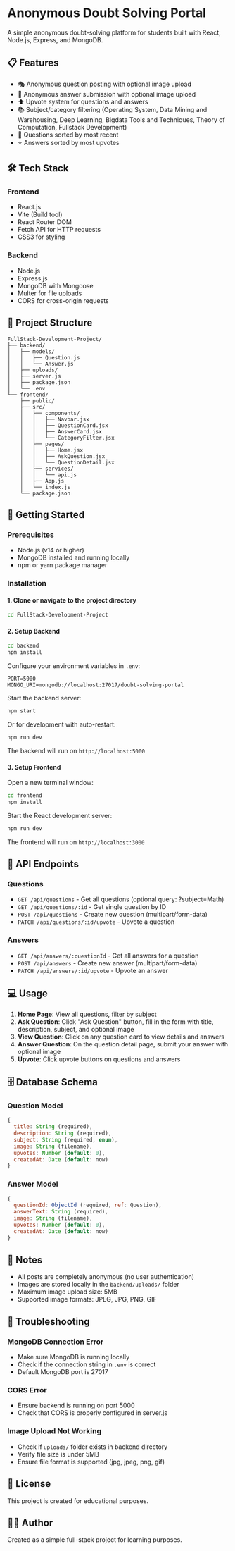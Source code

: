 # Anonymous Doubt Solving Portal

A simple anonymous doubt-solving platform for students built with React, Node.js, Express, and MongoDB.

## 📋 Features

- 🎭 Anonymous question posting with optional image upload
- 💬 Anonymous answer submission with optional image upload
- ⬆️ Upvote system for questions and answers
- 📚 Subject/category filtering (Operating System, Data Mining and Warehousing, Deep Learning, Bigdata Tools and Techniques, Theory of Computation, Fullstack Development)
- 🔄 Questions sorted by most recent
- ⭐ Answers sorted by most upvotes

## 🛠️ Tech Stack

### Frontend
- React.js
- Vite (Build tool)
- React Router DOM
- Fetch API for HTTP requests
- CSS3 for styling

### Backend
- Node.js
- Express.js
- MongoDB with Mongoose
- Multer for file uploads
- CORS for cross-origin requests

## 📁 Project Structure

```
FullStack-Development-Project/
├── backend/
│   ├── models/
│   │   ├── Question.js
│   │   └── Answer.js
│   ├── uploads/
│   ├── server.js
│   ├── package.json
│   └── .env
└── frontend/
    ├── public/
    ├── src/
    │   ├── components/
    │   │   ├── Navbar.jsx
    │   │   ├── QuestionCard.jsx
    │   │   ├── AnswerCard.jsx
    │   │   └── CategoryFilter.jsx
    │   ├── pages/
    │   │   ├── Home.jsx
    │   │   ├── AskQuestion.jsx
    │   │   └── QuestionDetail.jsx
    │   ├── services/
    │   │   └── api.js
    │   ├── App.js
    │   └── index.js
    └── package.json
```

## 🚀 Getting Started

### Prerequisites

- Node.js (v14 or higher)
- MongoDB installed and running locally
- npm or yarn package manager

### Installation

#### 1. Clone or navigate to the project directory

```bash
cd FullStack-Development-Project
```

#### 2. Setup Backend

```bash
cd backend
npm install
```

Configure your environment variables in `.env`:
```
PORT=5000
MONGO_URI=mongodb://localhost:27017/doubt-solving-portal
```

Start the backend server:
```bash
npm start
```

Or for development with auto-restart:
```bash
npm run dev
```

The backend will run on `http://localhost:5000`

#### 3. Setup Frontend

Open a new terminal window:

```bash
cd frontend
npm install
```

Start the React development server:
```bash
npm run dev
```

The frontend will run on `http://localhost:3000`

## 📡 API Endpoints

### Questions
- `GET /api/questions` - Get all questions (optional query: ?subject=Math)
- `GET /api/questions/:id` - Get single question by ID
- `POST /api/questions` - Create new question (multipart/form-data)
- `PATCH /api/questions/:id/upvote` - Upvote a question

### Answers
- `GET /api/answers/:questionId` - Get all answers for a question
- `POST /api/answers` - Create new answer (multipart/form-data)
- `PATCH /api/answers/:id/upvote` - Upvote an answer

## 💻 Usage

1. **Home Page**: View all questions, filter by subject
2. **Ask Question**: Click "Ask Question" button, fill in the form with title, description, subject, and optional image
3. **View Question**: Click on any question card to view details and answers
4. **Answer Question**: On the question detail page, submit your answer with optional image
5. **Upvote**: Click upvote buttons on questions and answers

## 🗄️ Database Schema

### Question Model
```javascript
{
  title: String (required),
  description: String (required),
  subject: String (required, enum),
  image: String (filename),
  upvotes: Number (default: 0),
  createdAt: Date (default: now)
}
```

### Answer Model
```javascript
{
  questionId: ObjectId (required, ref: Question),
  answerText: String (required),
  image: String (filename),
  upvotes: Number (default: 0),
  createdAt: Date (default: now)
}
```

## 📝 Notes

- All posts are completely anonymous (no user authentication)
- Images are stored locally in the `backend/uploads/` folder
- Maximum image upload size: 5MB
- Supported image formats: JPEG, JPG, PNG, GIF

## 🔧 Troubleshooting

### MongoDB Connection Error
- Make sure MongoDB is running locally
- Check if the connection string in `.env` is correct
- Default MongoDB port is 27017

### CORS Error
- Ensure backend is running on port 5000
- Check that CORS is properly configured in server.js

### Image Upload Not Working
- Check if `uploads/` folder exists in backend directory
- Verify file size is under 5MB
- Ensure file format is supported (jpg, jpeg, png, gif)

## 📄 License

This project is created for educational purposes.

## 👨‍💻 Author

Created as a simple full-stack project for learning purposes.
